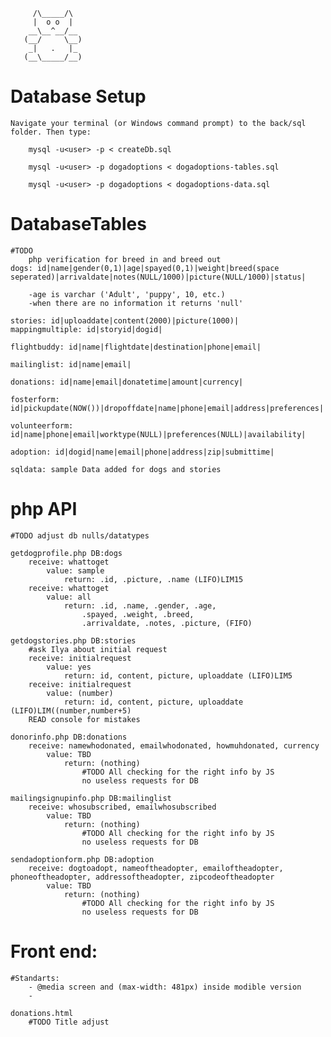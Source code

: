 ```
     /\_____/\
     |  o o  |
    __\__^__/__
   (__/     \__)
    _|   .   |_
   (__\_____/__)
```

# Database Setup
    Navigate your terminal (or Windows command prompt) to the back/sql folder. Then type:

        mysql -u<user> -p < createDb.sql

        mysql -u<user> -p dogadoptions < dogadoptions-tables.sql

        mysql -u<user> -p dogadoptions < dogadoptions-data.sql


# DatabaseTables
    #TODO
        php verification for breed in and breed out
    dogs: id|name|gender(0,1)|age|spayed(0,1)|weight|breed(space seperated)|arrivaldate|notes(NULL/1000)|picture(NULL/1000)|status|
    
        -age is varchar ('Adult', 'puppy', 10, etc.)
        -when there are no information it returns 'null'
    
    stories: id|uploaddate|content(2000)|picture(1000)|
    mappingmultiple: id|storyid|dogid|

    flightbuddy: id|name|flightdate|destination|phone|email|

    mailinglist: id|name|email|

    donations: id|name|email|donatetime|amount|currency|

    fosterform: id|pickupdate(NOW())|dropoffdate|name|phone|email|address|preferences|

    volunteerform: id|name|phone|email|worktype(NULL)|preferences(NULL)|availability|

    adoption: id|dogid|name|email|phone|address|zip|submittime|

    sqldata: sample Data added for dogs and stories


# php API
    #TODO adjust db nulls/datatypes

    getdogprofile.php DB:dogs
        receive: whattoget
            value: sample
                return: .id, .picture, .name (LIFO)LIM15
        receive: whattoget
            value: all
                return: .id, .name, .gender, .age, 
                    .spayed, .weight, .breed, 
                    .arrivaldate, .notes, .picture, (FIFO)

    getdogstories.php DB:stories
        #ask Ilya about initial request
        receive: initialrequest
            value: yes
                return: id, content, picture, uploaddate (LIFO)LIM5
        receive: initialrequest
            value: (number)
                return: id, content, picture, uploaddate (LIFO)LIM((number,number+5)
        READ console for mistakes
    
    donorinfo.php DB:donations
        receive: namewhodonated, emailwhodonated, howmuhdonated, currency
            value: TBD
                return: (nothing)
                    #TODO All checking for the right info by JS
                    no useless requests for DB
    
    mailingsignupinfo.php DB:mailinglist
        receive: whosubscribed, emailwhosubscribed
            value: TBD 
                return: (nothing)
                    #TODO All checking for the right info by JS
                    no useless requests for DB

    sendadoptionform.php DB:adoption
        receive: dogtoadopt, nameoftheadopter, emailoftheadopter, phoneoftheadopter, addressoftheadopter, zipcodeoftheadopter
            value: TBD
                return: (nothing)
                    #TODO All checking for the right info by JS
                    no useless requests for DB


# Front end: 
    #Standarts:
        - @media screen and (max-width: 481px) inside modible version
        - 

    donations.html
        #TODO Title adjust

        